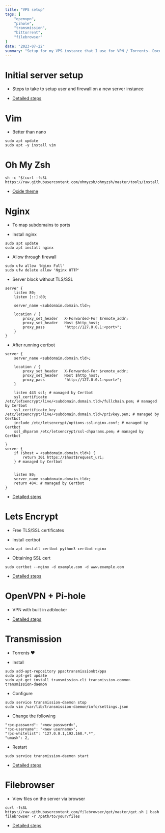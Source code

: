 ```yaml
---
title: "VPS setup"
tags: [
    "openvpn",
    "pihole",
    "transmission",
    "bittorrent",
    "filebrowser"
]
date: "2023-07-22"
summary: "Setup for my VPS instance that I use for VPN / Torrents. Documenting it so that I can re-setup if it gets wrecked."
---
```


# Initial server setup

- Steps to take to setup user and firewall on a new server instance

- [Detailed steps](https://www.digitalocean.com/community/tutorials/initial-server-setup-with-ubuntu-22-04)

# Vim

- Better than nano

```
sudo apt update
sudo apt -y install vim
```

# Oh My Zsh

```
sh -c "$(curl -fsSL https://raw.githubusercontent.com/ohmyzsh/ohmyzsh/master/tools/install.sh)"
```

- [Oxide theme](https://github.com/ohmyzsh/ohmyzsh/wiki/External-themes#oxide)

# Nginx

- To map subdomains to ports

- Install nginx

```
sudo apt update
sudo apt install nginx
```

- Allow through firewall

```
sudo ufw allow 'Nginx Full'
sudo ufw delete allow 'Nginx HTTP'
```

-  Server block without TLS/SSL

```
server {
    listen 80;
    listen [::]:80;

    server_name <subdomain.domain.tld>;

    location / {
        proxy_set_header   X-Forwarded-For $remote_addr;
        proxy_set_header   Host $http_host;
        proxy_pass         "http://127.0.0.1:<port>";
    }
}
```

- After running certbot

```
server {
    server_name <subdomain.domain.tld>;

    location / {
        proxy_set_header   X-Forwarded-For $remote_addr;
        proxy_set_header   Host $http_host;
        proxy_pass         "http://127.0.0.1:<port>";
    }

    listen 443 ssl; # managed by Certbot
    ssl_certificate /etc/letsencrypt/live/<subdomain.domain.tld>/fullchain.pem; # managed by Certbot
    ssl_certificate_key /etc/letsencrypt/live/<subdomain.domain.tld>/privkey.pem; # managed by Certbot
    include /etc/letsencrypt/options-ssl-nginx.conf; # managed by Certbot
    ssl_dhparam /etc/letsencrypt/ssl-dhparams.pem; # managed by Certbot

}
server {
    if ($host = <subdomain.domain.tld>) {
        return 301 https://$host$request_uri;
    } # managed by Certbot


    listen 80;
    server_name <subdomain.domain.tld>;
    return 404; # managed by Certbot
}
```

- [Detailed steps](https://www.digitalocean.com/community/tutorials/how-to-install-nginx-on-ubuntu-22-04)

# Lets Encrypt

- Free TLS/SSL certificates

- Install certbot

```
sudo apt install certbot python3-certbot-nginx
```

- Obtaining SSL cert

```
sudo certbot --nginx -d example.com -d www.example.com
```

- [Detailed steps](https://www.digitalocean.com/community/tutorials/how-to-secure-nginx-with-let-s-encrypt-on-ubuntu-20-04)

# OpenVPN + Pi-hole

- VPN with built in adblocker

- [Detailed steps](https://docs.pi-hole.net/guides/vpn/openvpn/installation/)

# Transmission

- Torrents ♥

- Install

```
sudo add-apt-repository ppa:transmissionbt/ppa
sudo apt-get update
sudo apt-get install transmission-cli transmission-common transmission-daemon
```

- Configure

```
sudo service transmission-daemon stop
sudo vim /var/lib/transmission-daemon/info/settings.json
```

- Change the following

```
"rpc-password": "<new password>",
"rpc-username": "<new username>",
"rpc-whitelist": "127.0.0.1,192.168.*.*",
"umask": 2,
```

- Restart

```
sudo service transmission-daemon start
```

- [Detailed steps](https://help.ubuntu.com/community/TransmissionHowTo)

# Filebrowser

- View files on the server via browser

```
curl -fsSL https://raw.githubusercontent.com/filebrowser/get/master/get.sh | bash
filebrowser -r /path/to/your/files
```

- [Detailed steps](https://filebrowser.org/installation)

